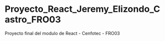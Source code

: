 # Proyecto_React_Jeremy_Elizondo_Castro_FRO03
Proyecto final del modulo de React - Cenfotec - FRO03
